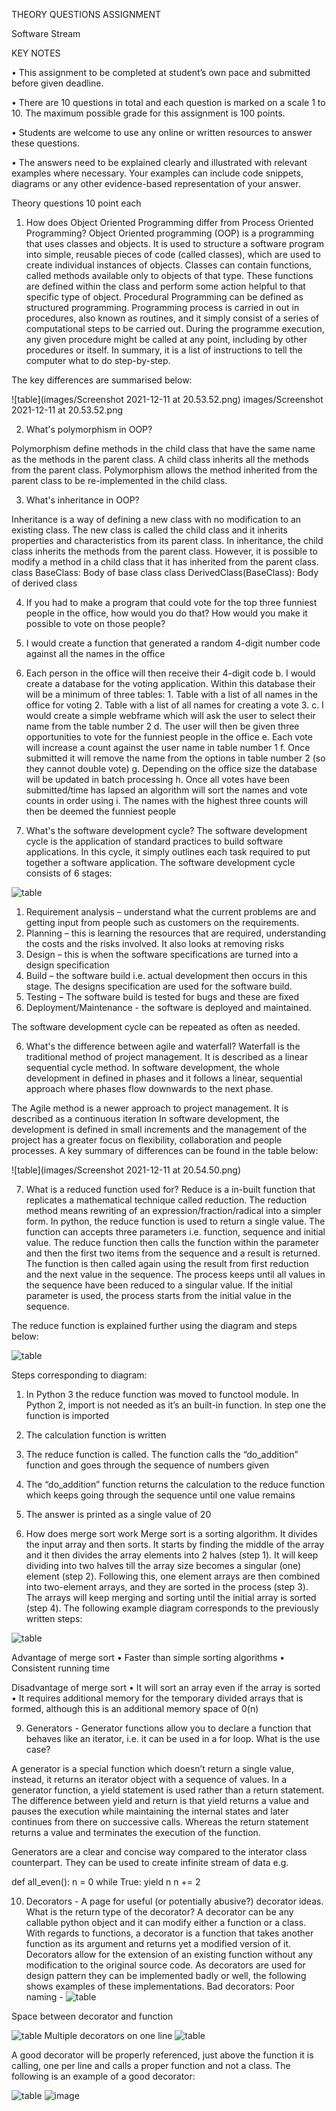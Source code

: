 THEORY QUESTIONS ASSIGNMENT

Software Stream






KEY NOTES

•	This assignment to be completed at student’s own pace and submitted before given deadline. 

•	There are 10 questions in total and each question is marked on a scale 1 to 10. The maximum possible grade for this assignment is 100 points. 

•	Students are welcome to use any online or written resources to answer these questions. 

•	The answers need to be explained clearly and illustrated with relevant examples where necessary. Your examples can include code snippets, diagrams or any other evidence-based representation of your answer. 

 Theory questions	10 point each
1.	How does Object Oriented Programming differ from Process Oriented Programming?
Object Oriented programming (OOP) is a programming that uses classes and objects. It is used to structure a software program into simple, reusable pieces of code (called classes), which are used to create individual instances of objects. 
Classes can contain functions, called methods available only to objects of that type. These functions are defined within the class and perform some action helpful to that specific type of object.
Procedural Programming can be defined as structured programming. Programming process is carried in out in procedures, also known as routines, and it simply consist of a series of computational steps to be carried out. During the programme execution, any given procedure might be called at any point, including by other procedures or itself. In summary, it is a list of instructions to tell the computer what to do step-by-step.

The key differences are summarised below:

![table](images/Screenshot 2021-12-11 at 20.53.52.png)
images/Screenshot 2021-12-11 at 20.53.52.png

2.	What's polymorphism in OOP?

Polymorphism define methods in the child class that have the same name as the methods in the parent class. A child class inherits all the methods from the parent class. Polymorphism allows the method inherited from the parent class to be re-implemented in the child class.


3.	What's inheritance in OOP?

Inheritance is a way of defining a new class with no modification to an existing class. The new class is called the child class and it inherits properties and characteristics from its parent class. In inheritance, the child class inherits the methods from the parent class. However, it is possible to modify a method in a child class that it has inherited from the parent class.
class BaseClass:
  Body of base class
class DerivedClass(BaseClass):
  Body of derived class

4.	If you had to make a program that could vote for the top three funniest people in the office, how would you do that? How would you make it possible to vote on those people?


6.	I would create a function that generated a random 4-digit number code against all the names in the office
7.	Each person in the office will then receive their 4-digit code 
b.	I would create a database for the voting application. Within this database their will be a minimum of three tables: 1. Table with a list of all names in the office for voting 2. Table with a list of all names for creating a vote 3.
c.	I would create a simple webframe which will ask the user to select their name from the table number 2
d.	The user will then be given three opportunities to vote for the funniest people in the office
e.	Each vote will increase a count against the user name in table number 1
f.	Once submitted it will remove the name from the options in table number 2 (so they cannot double vote)
g.	Depending on the office size the database will be updated in batch processing
h.	Once all votes have been submitted/time has lapsed an algorithm will sort the names and vote counts in order using
i.	The names with the highest three counts will then be deemed the funniest people 


5.	What's the software development cycle?
The software development cycle is the application of standard practices to build software applications. In this cycle, it simply outlines each task required to put together a software application. The software development cycle consists of 6 stages:

![table](images/Picture2software.png)
 
1.	Requirement analysis – understand what the current problems are and getting input from people such as customers  on the requirements.
2.	Planning – this is learning the resources that are required, understanding the costs and the risks involved. It also looks at removing risks
3.	Design – this is when the software specifications are turned into a design specification
4.	Build – the software build i.e. actual development then occurs in this stage. The designs specification are used for the software build.
5.	Testing – The software build is tested for bugs and these are fixed
6.	Deployment/Maintenance -  the software is deployed and maintained.

The software development cycle can be repeated as often as needed.

6.	What's the difference between agile and waterfall?
Waterfall is the traditional method of project management.  It is described as a linear sequential cycle method. In software development, the whole development in defined in phases and it follows a linear, sequential approach where phases flow downwards to the next phase.

The Agile method is a newer approach to project management. It is described as a continuous iteration  In software development, the development is defined in small increments and the management of the project has a greater focus on flexibility, collaboration and people processes.
A key summary of differences can be found in the table below:

![table](images/Screenshot 2021-12-11 at 20.54.50.png)



7.	What is a reduced function used for?
Reduce is a in-built function that replicates a mathematical technique called  reduction. The reduction method means rewriting of an expression/fraction/radical into a simpler form. In python, the reduce function is used to return a single value. The function can accepts three parameters i.e. function, sequence and initial value. The reduce function then calls the function within the parameter and then the first two items from the sequence and a result is returned. The function is then called again using the result from first reduction and the next value in the sequence. The process keeps until all values in the sequence have been reduced to a singular value. If the initial parameter is used, the process starts from the initial value in the sequence.

The reduce function is explained further using the diagram and steps below:

![table](images/Picture4.png)
 
Steps corresponding to diagram:
1.	In Python 3 the reduce function was moved to functool module. In Python 2, import is not needed as it’s an built-in function. In step one the function is imported
2.	The calculation function is written
3.	The reduce function is called. The function calls the “do_addition” function and goes through the sequence of numbers given
4.	The “do_addition” function returns the calculation to the reduce function which keeps going through the sequence until one value remains
5.	The answer is printed as a single value of 20



8.	How does merge sort work
Merge sort is a sorting algorithm. It divides the input array and then sorts. It starts by finding the middle of the array and it then divides the array elements into 2 halves (step 1). It will keep dividing into two halves till the array size becomes a singular (one) element (step 2). Following this, one element arrays are then combined into two-element arrays, and they are sorted in the process (step 3). The arrays will keep merging and sorting until the initial array is sorted (step 4). The following example diagram corresponds to the previously written steps:
 
![table](images/Picture5.png)


Advantage of merge sort
•	Faster than simple sorting algorithms
•	Consistent running time

Disadvantage of merge sort
•	It will sort an array even if the array is sorted
•	It requires additional memory for the temporary divided arrays that is formed, although this is an additional memory space of 0(n)



9.	Generators - Generator functions allow you to declare a function that behaves like an iterator, i.e. it can be used in a for loop. What is the use case?

A generator is a special function which doesn’t return a single value, instead, it returns an iterator object with a sequence of values. In a generator function, a yield statement is used rather than a return statement. The difference between yield and return is that yield returns a value and pauses the execution while maintaining the internal states and later continues from there on successive calls. Whereas the return statement returns a value and terminates the execution of the function.

Generators are a clear and concise way compared to the interator class counterpart. They can be used to create infinite stream of data e.g.

def all_even():
    n = 0
    while True:
        yield n
        n += 2



10.	Decorators - A page for useful (or potentially abusive?) decorator ideas. What is the return type of the decorator?
A decorator can be any callable python object and it can modify either a function or a class. With regards to functions, a decorator is a function that takes another function as its argument and returns yet a modified version of it. Decorators allow for the extension of an existing function without any modification to the original source code. As decorators are used for design pattern they can be implemented badly or well, the following shows examples of these implementations.
Bad decorators:
Poor naming -
![table](images/Picture7.png)


Space between decorator and function

 ![table](images/Picture8.png)
Multiple decorators on one line
 ![table](images/Picture9.png)

A good decorator will be properly referenced, just above the function it is calling, one per line and calls a proper function and not a class. The following is an example of a good decorator:
 
 ![table](images/Picture10.png)
![image](https://user-images.githubusercontent.com/61808090/145691249-8ec27a45-180f-4c10-a5d2-5b07f98b7af2.png)
